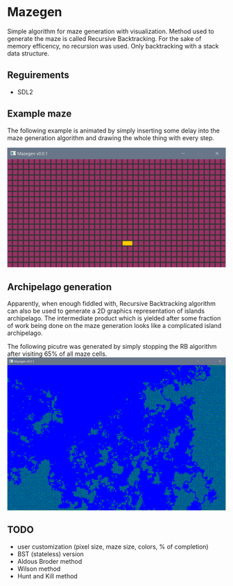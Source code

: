 # Mazegen
Simple algorithm for maze generation with visualization. Method used to generate the maze is called Recursive Backtracking. For the sake of memory efficency, no recursion was used. Only backtracking with a stack data structure.

## Reguirements
- SDL2

## Example maze
The following example is animated by simply inserting some delay into the maze generation algorithm and drawing the whole thing with every step.

<img src="https://raw.githubusercontent.com/c3r/mazegen/master/anim.gif" width="797">

## Archipelago generation
Apparently, when enough fiddled with, Recursive Backtracking algorithm can also be used to generate a 2D graphics representation of islands archipelago. The intermediate product which is yielded after some fraction of work being done on the maze generation looks like a complicated island archipelago.

The following picutre was generated by simply stopping the RB algorithm after visiting 65% of all maze cells.
<img src="https://raw.githubusercontent.com/c3r/mazegen/master/archi.PNG">

## TODO
- user customization (pixel size, maze size, colors, % of completion)
- BST (stateless) version
- Aldous Broder method
- Wilson method
- Hunt and Kill method
